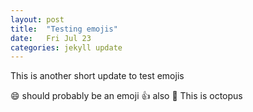 ```yaml
---
layout: post
title:  "Testing emojis"
date:   Fri Jul 23
categories: jekyll update
---
```

This is another short update to test emojis

:smile: should probably be an emoji
:+1: also
:octopus: This is octopus
